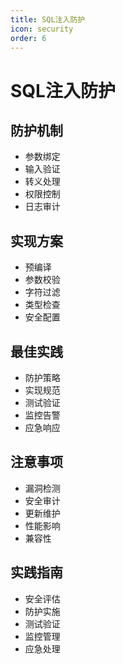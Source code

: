 ```yaml
---
title: SQL注入防护
icon: security
order: 6
---
```


# SQL注入防护

## 防护机制
- 参数绑定
- 输入验证
- 转义处理
- 权限控制
- 日志审计

## 实现方案
- 预编译
- 参数校验
- 字符过滤
- 类型检查
- 安全配置

## 最佳实践
- 防护策略
- 实现规范
- 测试验证
- 监控告警
- 应急响应

## 注意事项
- 漏洞检测
- 安全审计
- 更新维护
- 性能影响
- 兼容性

## 实践指南
- 安全评估
- 防护实施
- 测试验证
- 监控管理
- 应急处理
